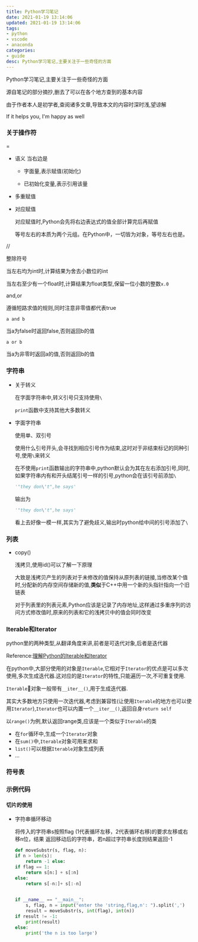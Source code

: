 ```yaml
---
title: Python学习笔记
date: 2021-01-19 13:14:06
updated: 2021-01-19 13:14:06
tags:
- python
- vscode
- anaconda
categories:
- guide
desc: Python学习笔记,主要关注于一些奇怪的方面
---
```


Python学习笔记,主要关注于一些奇怪的方面

源自笔记的部分摘抄,删去了可以在各个地方查到的基本内容

由于作者本人是初学者,查阅诸多文章,导致本文的内容时深时浅,望谅解

If it helps you, I'm happy as well

<!--more-->

### 关于操作符

=

+ 语义
	当右边是
	
	+ 字面量,表示赋值(初始化)
	
	+ 已初始化变量,表示引用该量

+ 多重赋值

+ 对应赋值

	对应赋值时,Python会先将右边表达式的值全部计算完后再赋值

	等号左右的本质为两个元组。在Python中，一切皆为对象，等号左右也是。

//

整除符号

当左右均为int时,计算结果为舍去小数位的int

当左右至少有一个float时,计算结果为float类型,保留一位小数的整数`x.0`

and,or

遵循短路求值的规则,同时注意非零值都代表true

```
a and b
```

当a为false时返回false,否则返回b的值

```
a or b
```

当a为非零时返回a的值,否则返回b的值

### 字符串

+ 关于转义

	在字面字符串中,转义引号只支持使用`\`
	
	`print`函数中支持其他大多数转义
	
+ 字面字符串
	
	使用单、双引号
	
	使用什么引号开头,会寻找到相应引号作为结束,这时对于非结束标记的同种引号,使用`\`来转义
	
	在不使用`print`函数输出的字符串中,python默认会为其在左右添加引号,同时,如果字符串内有和开头结尾引号一样的引号,python会在该引号前添加`\`
	
	```python
	'"they don\'t",he says'
	```
	
	输出为
	
	```python
	'"they don\'t",he says'
	```
	
	看上去好像一模一样,其实为了避免歧义,输出时python给中间的引号添加了`\`

### 列表

+ copy()

	浅拷贝,使用id()可以了解一下原理
	
	大致是浅拷贝产生的列表对于未修改的值保持从原列表的链接,当修改某个值时,分配新的内存空间存储新的值,**类似**于C++中用一个新的头指针指向一个旧链表

	对于列表里的列表元素,Python应该是记录了内存地址,这样通过多重序列的访问方式修改值时,原来的列表和它的浅拷贝中的值会同时改变


### Iterable和Iterator

python里的两种类型,从翻译角度来讲,前者是可迭代对象,后者是迭代器

Reference:[理解Python的Iterable和Iterator](https://www.kawabangga.com/posts/2772)

在python中,大部分使用的对象是`Iterable`,它相对于`Iterator`的优点是可以多次使用,多次生成迭代器.这对应的是`Iterator`的特性,只能遍历一次,不可重复使用.

`Iterable`对象一般带有`__iter__()`,用于生成迭代器.

其实大多数地方只使用一次迭代器,考虑到兼容性(让使用`Iterable`的地方也可以使用`Iterator`),`Iterator`也可以内置一个`__iter__()`,返回自身`return self`

以`range()`为例,默认返回range类,应该是一个类似于`Iterable`的类

+ 在`for`循环中,生成一个`Iterator`对象
+ 在`sum()`中,`Iterable`对象可用来求和
+ `list()`可以根据`Iterable`对象生成列表
+ ...

### 符号表

### 示例代码

#### 切片的使用

+ 字符串循环移动

	将传入的字符串s按照flag (1代表循环左移，2代表循环右移)的要求左移或右移n位，结果 返回移动后的字符串，若n超过字符串长度则结果返回-1

	```python
	def moveSubstr(s, flag, n): 
	if n > len(s):
		return -1 else:
	if flag == 1:
		return s[n:] + s[:n]
	else:
		return s[-n:]+ s[:-n]

	 
	if __name__ == "__main__":
		s, flag, n = input("enter the 'string,flag,n': ").split(',')
		result = moveSubstr(s, int(flag), int(n)) 
	if result != -1:
		print(result) 
	else:
		print('the n is too large')
	```
